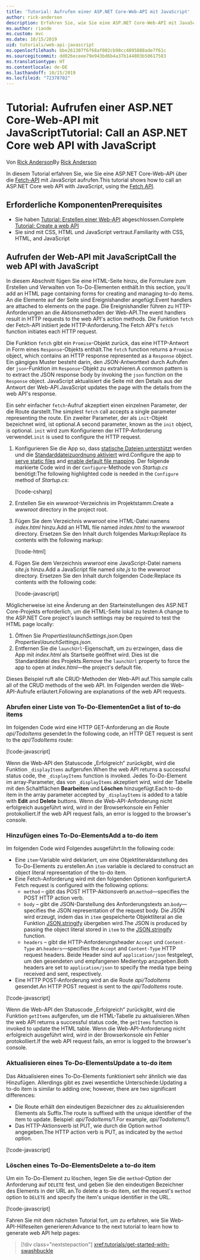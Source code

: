 ```yaml
---
title: 'Tutorial: Aufrufen einer ASP.NET Core-Web-API mit JavaScript'
author: rick-anderson
description: Erfahren Sie, wie Sie eine ASP.NET Core-Web-API mit JavaScript aufrufen.
ms.author: riande
ms.custom: mvc
ms.date: 10/15/2019
uid: tutorials/web-api-javascript
ms.openlocfilehash: bbe261307f6f68af002cb98cc4895888ade7f61c
ms.sourcegitcommit: dd026eceee79e943bd6b4a37b144803b50617583
ms.translationtype: HT
ms.contentlocale: de-DE
ms.lasthandoff: 10/15/2019
ms.locfileid: "72378702"
---
```

# <a name="tutorial-call-an-aspnet-core-web-api-with-javascript"></a><span data-ttu-id="10650-103">Tutorial: Aufrufen einer ASP.NET Core-Web-API mit JavaScript</span><span class="sxs-lookup"><span data-stu-id="10650-103">Tutorial: Call an ASP.NET Core web API with JavaScript</span></span>

<span data-ttu-id="10650-104">Von [Rick Anderson](https://twitter.com/RickAndMSFT)</span><span class="sxs-lookup"><span data-stu-id="10650-104">By [Rick Anderson](https://twitter.com/RickAndMSFT)</span></span>

<span data-ttu-id="10650-105">In diesem Tutorial erfahren Sie, wie Sie eine ASP.NET Core-Web-API über die [Fetch-API](https://developer.mozilla.org/docs/Web/API/Fetch_API) mit JavaScript aufrufen.</span><span class="sxs-lookup"><span data-stu-id="10650-105">This tutorial shows how to call an ASP.NET Core web API with JavaScript, using the [Fetch API](https://developer.mozilla.org/docs/Web/API/Fetch_API).</span></span>

## <a name="prerequisites"></a><span data-ttu-id="10650-106">Erforderliche Komponenten</span><span class="sxs-lookup"><span data-stu-id="10650-106">Prerequisites</span></span>

* <span data-ttu-id="10650-107">Sie haben [Tutorial: Erstellen einer Web-API](xref:tutorials/first-web-api) abgeschlossen.</span><span class="sxs-lookup"><span data-stu-id="10650-107">Complete [Tutorial: Create a web API](xref:tutorials/first-web-api)</span></span>
* <span data-ttu-id="10650-108">Sie sind mit CSS, HTML und JavaScript vertraut.</span><span class="sxs-lookup"><span data-stu-id="10650-108">Familiarity with CSS, HTML, and JavaScript</span></span>

## <a name="call-the-web-api-with-javascript"></a><span data-ttu-id="10650-109">Aufrufen der Web-API mit JavaScript</span><span class="sxs-lookup"><span data-stu-id="10650-109">Call the web API with JavaScript</span></span>

<span data-ttu-id="10650-110">In diesem Abschnitt fügen Sie eine HTML-Seite hinzu, die Formulare zum Erstellen und Verwalten von To-Do-Elementen enthält.</span><span class="sxs-lookup"><span data-stu-id="10650-110">In this section, you'll add an HTML page containing forms for creating and managing to-do items.</span></span> <span data-ttu-id="10650-111">An die Elemente auf der Seite sind Ereignishandler angefügt.</span><span class="sxs-lookup"><span data-stu-id="10650-111">Event handlers are attached to elements on the page.</span></span> <span data-ttu-id="10650-112">Die Ereignishandler führen zu HTTP-Anforderungen an die Aktionsmethoden der Web-API.</span><span class="sxs-lookup"><span data-stu-id="10650-112">The event handlers result in HTTP requests to the web API's action methods.</span></span> <span data-ttu-id="10650-113">Die Funktion `fetch` der Fetch-API initiiert jede HTTP-Anforderung.</span><span class="sxs-lookup"><span data-stu-id="10650-113">The Fetch API's `fetch` function initiates each HTTP request.</span></span>

<span data-ttu-id="10650-114">Die Funktion `fetch` gibt ein `Promise`-Objekt zurück, das eine HTTP-Antwort in Form eines `Response`-Objekts enthält.</span><span class="sxs-lookup"><span data-stu-id="10650-114">The `fetch` function returns a `Promise` object, which contains an HTTP response represented as a `Response` object.</span></span> <span data-ttu-id="10650-115">Ein gängiges Muster besteht darin, den JSON-Antworttext durch Aufrufen der `json`-Funktion im `Response`-Objekt zu extrahieren.</span><span class="sxs-lookup"><span data-stu-id="10650-115">A common pattern is to extract the JSON response body by invoking the `json` function on the `Response` object.</span></span> <span data-ttu-id="10650-116">JavaScript aktualisiert die Seite mit den Details aus der Antwort der Web-API.</span><span class="sxs-lookup"><span data-stu-id="10650-116">JavaScript updates the page with the details from the web API's response.</span></span>

<span data-ttu-id="10650-117">Ein sehr einfacher `fetch`-Aufruf akzeptiert einen einzelnen Parameter, der die Route darstellt.</span><span class="sxs-lookup"><span data-stu-id="10650-117">The simplest `fetch` call accepts a single parameter representing the route.</span></span> <span data-ttu-id="10650-118">Ein zweiter Parameter, der als `init`-Objekt bezeichnet wird, ist optional.</span><span class="sxs-lookup"><span data-stu-id="10650-118">A second parameter, known as the `init` object, is optional.</span></span> <span data-ttu-id="10650-119">`init` wird zum Konfigurieren der HTTP-Anforderung verwendet.</span><span class="sxs-lookup"><span data-stu-id="10650-119">`init` is used to configure the HTTP request.</span></span>

1. <span data-ttu-id="10650-120">Konfigurieren Sie die App so, dass [statische Dateien unterstützt](/dotnet/api/microsoft.aspnetcore.builder.staticfileextensions.usestaticfiles#Microsoft_AspNetCore_Builder_StaticFileExtensions_UseStaticFiles_Microsoft_AspNetCore_Builder_IApplicationBuilder_) werden und die [Standarddateizuordnung aktiviert](/dotnet/api/microsoft.aspnetcore.builder.defaultfilesextensions.usedefaultfiles#Microsoft_AspNetCore_Builder_DefaultFilesExtensions_UseDefaultFiles_Microsoft_AspNetCore_Builder_IApplicationBuilder_) wird.</span><span class="sxs-lookup"><span data-stu-id="10650-120">Configure the app to [serve static files](/dotnet/api/microsoft.aspnetcore.builder.staticfileextensions.usestaticfiles#Microsoft_AspNetCore_Builder_StaticFileExtensions_UseStaticFiles_Microsoft_AspNetCore_Builder_IApplicationBuilder_) and [enable default file mapping](/dotnet/api/microsoft.aspnetcore.builder.defaultfilesextensions.usedefaultfiles#Microsoft_AspNetCore_Builder_DefaultFilesExtensions_UseDefaultFiles_Microsoft_AspNetCore_Builder_IApplicationBuilder_).</span></span> <span data-ttu-id="10650-121">Der folgende markierte Code wird in der `Configure`-Methode von *Startup.cs* benötigt:</span><span class="sxs-lookup"><span data-stu-id="10650-121">The following highlighted code is needed in the `Configure` method of *Startup.cs*:</span></span>

    [!code-csharp[](first-web-api/samples/3.0/TodoApi/StartupJavaScript.cs?highlight=8-9&name=snippet_configure)]

1. <span data-ttu-id="10650-122">Erstellen Sie ein *wwwroot*-Verzeichnis im Projektstamm.</span><span class="sxs-lookup"><span data-stu-id="10650-122">Create a *wwwroot* directory in the project root.</span></span>

1. <span data-ttu-id="10650-123">Fügen Sie dem Verzeichnis *wwwroot* eine HTML-Datei namens *index.html* hinzu.</span><span class="sxs-lookup"><span data-stu-id="10650-123">Add an HTML file named *index.html* to the *wwwroot* directory.</span></span> <span data-ttu-id="10650-124">Ersetzen Sie den Inhalt durch folgendes Markup:</span><span class="sxs-lookup"><span data-stu-id="10650-124">Replace its contents with the following markup:</span></span>

    [!code-html[](first-web-api/samples/3.0/TodoApi/wwwroot/index.html)]

1. <span data-ttu-id="10650-125">Fügen Sie dem Verzeichnis *wwwroot* eine JavaScript-Datei namens *site.js* hinzu.</span><span class="sxs-lookup"><span data-stu-id="10650-125">Add a JavaScript file named *site.js* to the *wwwroot* directory.</span></span> <span data-ttu-id="10650-126">Ersetzen Sie den Inhalt durch folgenden Code:</span><span class="sxs-lookup"><span data-stu-id="10650-126">Replace its contents with the following code:</span></span>

    [!code-javascript[](first-web-api/samples/3.0/TodoApi/wwwroot/js/site.js?name=snippet_SiteJs)]

<span data-ttu-id="10650-127">Möglicherweise ist eine Änderung an den Starteinstellungen des ASP.NET Core-Projekts erforderlich, um die HTML-Seite lokal zu testen:</span><span class="sxs-lookup"><span data-stu-id="10650-127">A change to the ASP.NET Core project's launch settings may be required to test the HTML page locally:</span></span>

1. <span data-ttu-id="10650-128">Öffnen Sie *Properties\launchSettings.json*.</span><span class="sxs-lookup"><span data-stu-id="10650-128">Open *Properties\launchSettings.json*.</span></span>
1. <span data-ttu-id="10650-129">Entfernen Sie die `launchUrl`-Eigenschaft, um zu erzwingen, dass die App mit *index.html* als Startseite geöffnet wird. Dies ist die Standarddatei des Projekts.</span><span class="sxs-lookup"><span data-stu-id="10650-129">Remove the `launchUrl` property to force the app to open at *index.html*&mdash;the project's default file.</span></span>

<span data-ttu-id="10650-130">Dieses Beispiel ruft alle CRUD-Methoden der Web-API auf.</span><span class="sxs-lookup"><span data-stu-id="10650-130">This sample calls all of the CRUD methods of the web API.</span></span> <span data-ttu-id="10650-131">Im Folgenden werden die Web-API-Aufrufe erläutert.</span><span class="sxs-lookup"><span data-stu-id="10650-131">Following are explanations of the web API requests.</span></span>

### <a name="get-a-list-of-to-do-items"></a><span data-ttu-id="10650-132">Abrufen einer Liste von To-Do-Elementen</span><span class="sxs-lookup"><span data-stu-id="10650-132">Get a list of to-do items</span></span>

<span data-ttu-id="10650-133">Im folgenden Code wird eine HTTP GET-Anforderung an die Route *api/TodoItems* gesendet:</span><span class="sxs-lookup"><span data-stu-id="10650-133">In the following code, an HTTP GET request is sent to the *api/TodoItems* route:</span></span>

[!code-javascript[](first-web-api/samples/3.0/TodoApi/wwwroot/js/site.js?name=snippet_GetItems)]

<span data-ttu-id="10650-134">Wenn die Web-API den Statuscode „Erfolgreich“ zurückgibt, wird die Funktion `_displayItems` aufgerufen.</span><span class="sxs-lookup"><span data-stu-id="10650-134">When the web API returns a successful status code, the `_displayItems` function is invoked.</span></span> <span data-ttu-id="10650-135">Jedes To-Do-Element im array-Parameter, das von `_displayItems` akzeptiert wird, wird der Tabelle mit den Schaltflächen **Bearbeiten** und **Löschen** hinzugefügt.</span><span class="sxs-lookup"><span data-stu-id="10650-135">Each to-do item in the array parameter accepted by `_displayItems` is added to a table with **Edit** and **Delete** buttons.</span></span> <span data-ttu-id="10650-136">Wenn die Web-API-Anforderung nicht erfolgreich ausgeführt wird, wird in der Browserkonsole ein Fehler protokolliert.</span><span class="sxs-lookup"><span data-stu-id="10650-136">If the web API request fails, an error is logged to the browser's console.</span></span>

### <a name="add-a-to-do-item"></a><span data-ttu-id="10650-137">Hinzufügen eines To-Do-Elements</span><span class="sxs-lookup"><span data-stu-id="10650-137">Add a to-do item</span></span>

<span data-ttu-id="10650-138">Im folgenden Code wird Folgendes ausgeführt:</span><span class="sxs-lookup"><span data-stu-id="10650-138">In the following code:</span></span>

* <span data-ttu-id="10650-139">Eine `item`-Variable wird deklariert, um eine Objektliteraldarstellung des To-Do-Elements zu erstellen.</span><span class="sxs-lookup"><span data-stu-id="10650-139">An `item` variable is declared to construct an object literal representation of the to-do item.</span></span>
* <span data-ttu-id="10650-140">Eine Fetch-Anforderung wird mit den folgenden Optionen konfiguriert:</span><span class="sxs-lookup"><span data-stu-id="10650-140">A Fetch request is configured with the following options:</span></span>
  * <span data-ttu-id="10650-141">`method` – gibt das POST HTTP-Aktionsverb an.</span><span class="sxs-lookup"><span data-stu-id="10650-141">`method`&mdash;specifies the POST HTTP action verb.</span></span>
  * <span data-ttu-id="10650-142">`body` – gibt die JSON-Darstellung des Anforderungstexts an.</span><span class="sxs-lookup"><span data-stu-id="10650-142">`body`&mdash;specifies the JSON representation of the request body.</span></span> <span data-ttu-id="10650-143">Die JSON wird erzeugt, indem das in `item` gespeicherte Objektliteral an die Funktion [JSON.stringify](https://developer.mozilla.org/docs/Web/JavaScript/Reference/Global_Objects/JSON/stringify) übergeben wird.</span><span class="sxs-lookup"><span data-stu-id="10650-143">The JSON is produced by passing the object literal stored in `item` to the [JSON.stringify](https://developer.mozilla.org/docs/Web/JavaScript/Reference/Global_Objects/JSON/stringify) function.</span></span>
  * <span data-ttu-id="10650-144">`headers` – gibt die HTTP-Anforderungsheader `Accept` und `Content-Type` an.</span><span class="sxs-lookup"><span data-stu-id="10650-144">`headers`&mdash;specifies the `Accept` and `Content-Type` HTTP request headers.</span></span> <span data-ttu-id="10650-145">Beide Header sind auf `application/json` festgelegt, um den gesendeten und empfangenen Medientyp anzugeben.</span><span class="sxs-lookup"><span data-stu-id="10650-145">Both headers are set to `application/json` to specify the media type being received and sent, respectively.</span></span>
* <span data-ttu-id="10650-146">Eine HTTP POST-Anforderung wird an die Route *api/TodoItems* gesendet.</span><span class="sxs-lookup"><span data-stu-id="10650-146">An HTTP POST request is sent to the *api/TodoItems* route.</span></span>

[!code-javascript[](first-web-api/samples/3.0/TodoApi/wwwroot/js/site.js?name=snippet_AddItem)]

<span data-ttu-id="10650-147">Wenn die Web-API den Statuscode „Erfolgreich“ zurückgibt, wird die Funktion `getItems` aufgerufen, um die HTML-Tabelle zu aktualisieren.</span><span class="sxs-lookup"><span data-stu-id="10650-147">When the web API returns a successful status code, the `getItems` function is invoked to update the HTML table.</span></span> <span data-ttu-id="10650-148">Wenn die Web-API-Anforderung nicht erfolgreich ausgeführt wird, wird in der Browserkonsole ein Fehler protokolliert.</span><span class="sxs-lookup"><span data-stu-id="10650-148">If the web API request fails, an error is logged to the browser's console.</span></span>

### <a name="update-a-to-do-item"></a><span data-ttu-id="10650-149">Aktualisieren eines To-Do-Elements</span><span class="sxs-lookup"><span data-stu-id="10650-149">Update a to-do item</span></span>

<span data-ttu-id="10650-150">Das Aktualisieren eines To-Do-Elements funktioniert sehr ähnlich wie das Hinzufügen. Allerdings gibt es zwei wesentliche Unterschiede:</span><span class="sxs-lookup"><span data-stu-id="10650-150">Updating a to-do item is similar to adding one; however, there are two significant differences:</span></span>

* <span data-ttu-id="10650-151">Die Route erhält den eindeutigen Bezeichner des zu aktualisierenden Elements als Suffix.</span><span class="sxs-lookup"><span data-stu-id="10650-151">The route is suffixed with the unique identifier of the item to update.</span></span> <span data-ttu-id="10650-152">Beispiel: *api/TodoItems/1*.</span><span class="sxs-lookup"><span data-stu-id="10650-152">For example, *api/TodoItems/1*.</span></span>
* <span data-ttu-id="10650-153">Das HTTP-Aktionsverb ist PUT, wie durch die Option `method` angegeben.</span><span class="sxs-lookup"><span data-stu-id="10650-153">The HTTP action verb is PUT, as indicated by the `method` option.</span></span>

[!code-javascript[](first-web-api/samples/3.0/TodoApi/wwwroot/js/site.js?name=snippet_UpdateItem)]

### <a name="delete-a-to-do-item"></a><span data-ttu-id="10650-154">Löschen eines To-Do-Elements</span><span class="sxs-lookup"><span data-stu-id="10650-154">Delete a to-do item</span></span>

<span data-ttu-id="10650-155">Um ein To-Do-Element zu löschen, legen Sie die `method`-Option der Anforderung auf `DELETE` fest, und geben Sie den eindeutigen Bezeichner des Elements in der URL an.</span><span class="sxs-lookup"><span data-stu-id="10650-155">To delete a to-do item, set the request's `method` option to `DELETE` and specify the item's unique identifier in the URL.</span></span>

[!code-javascript[](first-web-api/samples/3.0/TodoApi/wwwroot/js/site.js?name=snippet_DeleteItem)]

<span data-ttu-id="10650-156">Fahren Sie mit dem nächsten Tutorial fort, um zu erfahren, wie Sie Web-API-Hilfeseiten generieren:</span><span class="sxs-lookup"><span data-stu-id="10650-156">Advance to the next tutorial to learn how to generate web API help pages:</span></span>

> [!div class="nextstepaction"]
> <xref:tutorials/get-started-with-swashbuckle>
